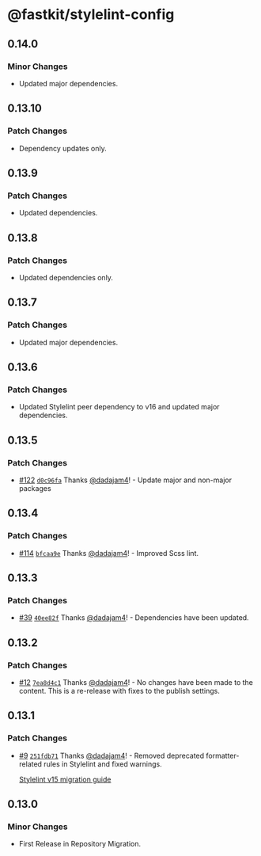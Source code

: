 # @fastkit/stylelint-config

## 0.14.0

### Minor Changes

- Updated major dependencies.

## 0.13.10

### Patch Changes

- Dependency updates only.

## 0.13.9

### Patch Changes

- Updated dependencies.

## 0.13.8

### Patch Changes

- Updated dependencies only.

## 0.13.7

### Patch Changes

- Updated major dependencies.

## 0.13.6

### Patch Changes

- Updated Stylelint peer dependency to v16 and updated major dependencies.

## 0.13.5

### Patch Changes

- [#122](https://github.com/dadajam4/fastkit/pull/122) [`d0c96fa`](https://github.com/dadajam4/fastkit/commit/d0c96faf96b6c91bcb8bc0b1ca9d22fc8ede303e) Thanks [@dadajam4](https://github.com/dadajam4)! - Update major and non-major packages

## 0.13.4

### Patch Changes

- [#114](https://github.com/dadajam4/fastkit/pull/114) [`bfcaa9e`](https://github.com/dadajam4/fastkit/commit/bfcaa9e05cce7e60b2826847f4c710313b626d56) Thanks [@dadajam4](https://github.com/dadajam4)! - Improved Scss lint.

## 0.13.3

### Patch Changes

- [#39](https://github.com/dadajam4/fastkit/pull/39) [`40ee82f`](https://github.com/dadajam4/fastkit/commit/40ee82f4501b88e44ad9b67918df2237298493a0) Thanks [@dadajam4](https://github.com/dadajam4)! - Dependencies have been updated.

## 0.13.2

### Patch Changes

- [#12](https://github.com/dadajam4/fastkit/pull/12) [`7ea8d4c1`](https://github.com/dadajam4/fastkit/commit/7ea8d4c112f70990887a345e0dd61e9060434bc7) Thanks [@dadajam4](https://github.com/dadajam4)! - No changes have been made to the content. This is a re-release with fixes to the publish settings.

## 0.13.1

### Patch Changes

- [#9](https://github.com/dadajam4/fastkit/pull/9) [`251fdb71`](https://github.com/dadajam4/fastkit/commit/251fdb71feeb489ef06937e13a2e5aeae2234c25) Thanks [@dadajam4](https://github.com/dadajam4)! - Removed deprecated formatter-related rules in Stylelint and fixed warnings.

  [Stylelint v15 migration guide](https://stylelint.io/migration-guide/to-15/#deprecated-stylistic-rules)

## 0.13.0

### Minor Changes

- First Release in Repository Migration.
